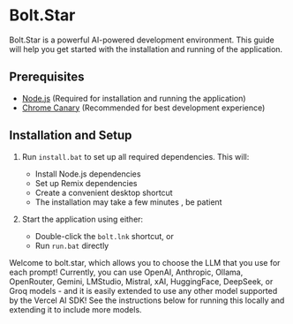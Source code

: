 # Bolt.Star

Bolt.Star is a powerful AI-powered development environment. This guide will help you get started with the installation and running of the application.

## Prerequisites

- [Node.js](https://nodejs.org/) (Required for installation and running the application)
- [Chrome Canary](https://www.google.com/chrome/canary/) (Recommended for best development experience)

## Installation and Setup

1. Run `install.bat` to set up all required dependencies. This will:
   - Install Node.js dependencies
   - Set up Remix dependencies
   - Create a convenient desktop shortcut
   - The installation may take a few minutes , be patient

2. Start the application using either:
   - Double-click the `bolt.lnk` shortcut, or
   - Run `run.bat` directly

Welcome to bolt.star, which allows you to choose the LLM that you use for each prompt! Currently, you can use OpenAI, Anthropic, Ollama, OpenRouter, Gemini, LMStudio, Mistral, xAI, HuggingFace, DeepSeek, or Groq models - and it is easily extended to use any other model supported by the Vercel AI SDK! See the instructions below for running this locally and extending it to include more models.

